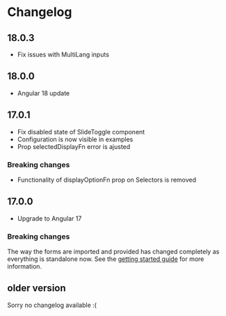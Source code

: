 # Changelog

## 18.0.3
- Fix issues with MultiLang inputs

## 18.0.0

- Angular 18 update

## 17.0.1

- Fix disabled state of SlideToggle component
- Configuration is now visible in examples
- Prop selectedDisplayFn error is ajusted

### Breaking changes

- Functionality of displayOptionFn prop on Selectors is removed

## 17.0.0

- Upgrade to Angular 17

### Breaking changes

The way the forms are imported and provided has changed completely as everything is standalone now.
See the [getting started guide](https://lab900.github.io/angular-library-forms/getting-started) for more information.

## older version

Sorry no changelog available :(
